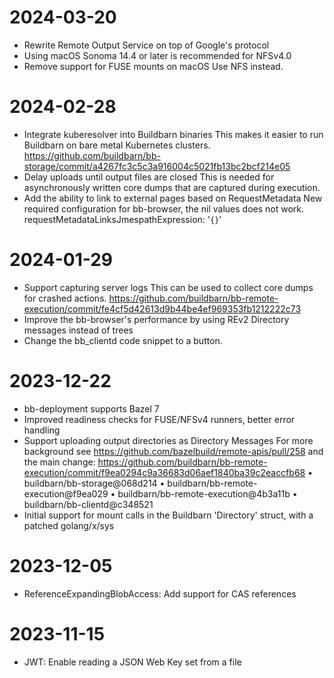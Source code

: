 # 2024-03-20

* Rewrite Remote Output Service on top of Google's protocol
* Using macOS Sonoma 14.4 or later is recommended for NFSv4.0
* Remove support for FUSE mounts on macOS
  Use NFS instead.

# 2024-02-28

* Integrate kuberesolver into Buildbarn binaries
  This makes it easier to run Buildbarn on bare metal Kubernetes clusters.
  https://github.com/buildbarn/bb-storage/commit/a4267fc3c5c3a916004c5021fb13bc2bcf214e05
* Delay uploads until output files are closed
  This is needed for asynchronously written core dumps that are captured during execution.
* Add the ability to link to external pages based on RequestMetadata
  New required configuration for bb-browser, the nil values does not work.
    requestMetadataLinksJmespathExpression: '`{}`'

# 2024-01-29

* Support capturing server logs
  This can be used to collect core dumps for crashed actions.
  https://github.com/buildbarn/bb-remote-execution/commit/fe4cf5d42613d9b44be4ef969353fb1212222c73
* Improve the bb-browser's performance by using REv2 Directory messages instead
  of trees
* Change the bb_clientd code snippet to a button.

# 2023-12-22

* bb-deployment supports Bazel 7
* Improved readiness checks for FUSE/NFSv4 runners, better error handling
* Support uploading output directories as Directory Messages
  For more background see https://github.com/bazelbuild/remote-apis/pull/258
  and the main change: https://github.com/buildbarn/bb-remote-execution/commit/f9ea0294c9a36683d06aef1840ba39c2eaccfb68
  • buildbarn/bb-storage@068d214
  • buildbarn/bb-remote-execution@f9ea029
  • buildbarn/bb-remote-execution@4b3a11b
  • buildbarn/bb-clientd@c348521
* Initial support for mount calls in the Buildbarn 'Directory' struct, with a patched golang/x/sys

# 2023-12-05

* ReferenceExpandingBlobAccess: Add support for CAS references

# 2023-11-15

* JWT: Enable reading a JSON Web Key set from a file
